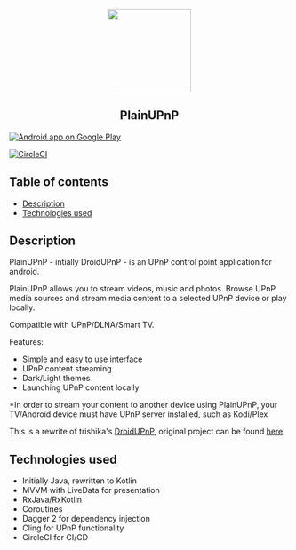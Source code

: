 <p align="center"><img src="https://github.com/m3sv/PlainUPnP/raw/master/app/src/main/ic_launcher-web.png" width="150"></p> 


<h2 align="center"><b>PlainUPnP</b></h2>
<a href="https://play.google.com/store/apps/details?id=com.m3sv.plainupnp">
  <img alt="Android app on Google Play" src="https://play.google.com/intl/en_gb/badges/images/badge_new.png" />
</a> 

[![CircleCI](https://circleci.com/gh/m3sv/PlainUPnP.svg?style=svg)](https://circleci.com/gh/m3sv/PlainUPnP)


## Table of contents

* [Description](#description)
* [Technologies used](#technologies-used)

## Description

PlainUPnP - intially DroidUPnP - is an UPnP control point application for android.

PlainUPnP allows you to stream videos, music and photos. 
Browse UPnP media sources and stream media content to a selected UPnP device or play locally. 

Compatible with UPnP/DLNA/Smart TV.

Features: 
* Simple and easy to use interface
* UPnP content streaming
* Dark/Light themes
* Launching UPnP content locally


*In order to stream your content to another device using PlainUPnP, your TV/Android device must have UPnP server installed, such as Kodi/Plex

This is a rewrite of trishika's [DroidUPnP](https://github.com/trishika/DroidUPnP), original project can be found [here](https://github.com/trishika/DroidUPnP).

## Technologies used
* Initially Java, rewritten to Kotlin
* MVVM with LiveData for presentation 
* RxJava/RxKotlin
* Coroutines
* Dagger 2 for dependency injection
* Cling for UPnP functionality
* CircleCI for CI/CD
